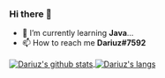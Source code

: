 ### Hi there 👋

- 🌱 I’m currently learning **Java**...
- 📫 How to reach me **Dariuz#7592**

  
<a href="https://github.com/dqriuz">
  <img align="center" src="https://github-readme-stats.anuraghazra1.vercel.app/api?username=dqriuz&show_icons=true&include_all_commits=false&theme=radical&count_private=true" alt="Dariuz's github stats" />
</a>

<a href="https://github.com/dqriuz">
  <img align="center" src="https://github-readme-stats.vercel.app/api/top-langs/?username=Dqriuz&layout=compact&theme=radical" alt="Dariuz's langs" />
</a>

